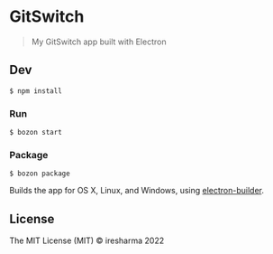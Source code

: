 # GitSwitch

> My GitSwitch app built with Electron


## Dev

```
$ npm install
```

### Run

```
$ bozon start
```

### Package

```
$ bozon package
```

Builds the app for OS X, Linux, and Windows, using [electron-builder](https://github.com/electron-userland/electron-builder).


## License

The MIT License (MIT) © iresharma 2022
